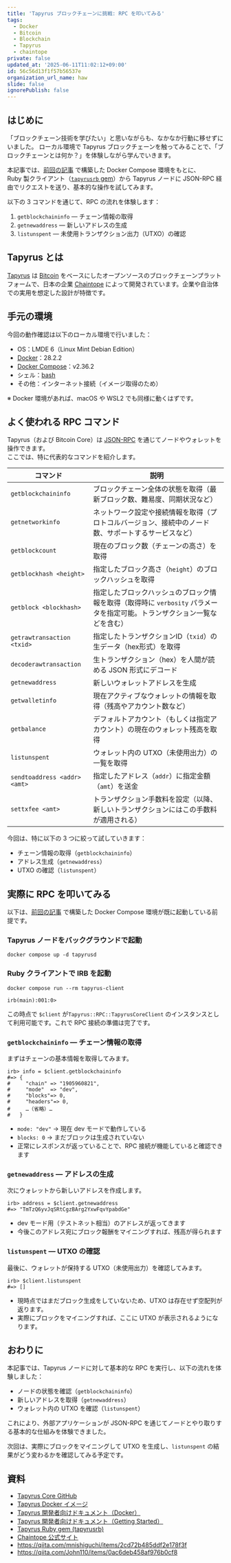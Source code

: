 ```yaml
---
title: 'Tapyrus ブロックチェーンに挑戦: RPC を叩いてみる'
tags:
  - Docker
  - Bitcoin
  - Blockchain
  - Tapyrus
  - chaintope
private: false
updated_at: '2025-06-11T11:02:12+09:00'
id: 56c56d13f1f57b56537e
organization_url_name: haw
slide: false
ignorePublish: false
---
```

## はじめに

「ブロックチェーン技術を学びたい」と思いながらも、なかなか行動に移せずにいました。
ローカル環境で Tapyrus ブロックチェーンを触ってみることで、「ブロックチェーンとは何か？」を体験しながら学んでいきます。

本記事では、[前回の記事](https://qiita.com/mnishiguchi/items/2cd72b485ddf2e178f3f) で構築した Docker Compose 環境をもとに、  
Ruby 製クライアント（[`tapyrusrb` gem][tapyrusrb]）から Tapyrus ノードに JSON-RPC 経由でリクエストを送り、基本的な操作を試してみます。

以下の 3 コマンドを通じて、RPC の流れを体験します：

1. `getblockchaininfo` — チェーン情報の取得
2. `getnewaddress` — 新しいアドレスの生成
3. `listunspent` — 未使用トランザクション出力（UTXO）の確認

## Tapyrus とは

[Tapyrus][tapyrus-core-github] は [Bitcoin][bitcoin-org] をベースにしたオープンソースのブロックチェーンプラットフォームで、日本の企業 [Chaintope][chaintope-site] によって開発されています。企業や自治体での実用を想定した設計が特徴です。

## 手元の環境

今回の動作確認は以下のローカル環境で行いました：

* OS：LMDE 6（Linux Mint Debian Edition）
* [Docker][docker-site]：28.2.2
* [Docker Compose][docker-compose-docs]：v2.36.2
* シェル：[bash][bash-site]
* その他：インターネット接続（イメージ取得のため）

※ Docker 環境があれば、macOS や WSL2 でも同様に動くはずです。

## よく使われる RPC コマンド

Tapyrus（および Bitcoin Core）は [JSON-RPC][rpc-wiki] を通じてノードやウォレットを操作できます。  
ここでは、特に代表的なコマンドを紹介します。

| コマンド                         | 説明                                                                                   |
| ---------------------------- | ------------------------------------------------------------------------------------ |
| `getblockchaininfo`          | ブロックチェーン全体の状態を取得（最新ブロック数、難易度、同期状況など）                              |
| `getnetworkinfo`             | ネットワーク設定や接続情報を取得（プロトコルバージョン、接続中のノード数、サポートするサービスなど）       |
| `getblockcount`              | 現在のブロック数（チェーンの高さ）を取得                                                  |
| `getblockhash <height>`      | 指定したブロック高さ（`height`）のブロックハッシュを取得                                 |
| `getblock <blockhash>`       | 指定したブロックハッシュのブロック情報を取得（取得時に `verbosity` パラメータを指定可能。トランザクション一覧などを含む） |
| `getrawtransaction <txid>`   | 指定したトランザクションID（`txid`）の生データ（hex形式）を取得                           |
| `decoderawtransaction`       | 生トランザクション（hex）を人間が読める JSON 形式にデコード                             |
| `getnewaddress`              | 新しいウォレットアドレスを生成                                                       |
| `getwalletinfo`              | 現在アクティブなウォレットの情報を取得（残高やアカウント数など）                          |
| `getbalance`                 | デフォルトアカウント（もしくは指定アカウント）の現在のウォレット残高を取得                       |
| `listunspent`                | ウォレット内の UTXO（未使用出力）の一覧を取得                                         |
| `sendtoaddress <addr> <amt>` | 指定したアドレス（`addr`）に指定金額（`amt`）を送金                                     |
| `settxfee <amt>`             | トランザクション手数料を設定（以降、新しいトランザクションにはこの手数料が適用される）                   |

今回は、特に以下の 3 つに絞って試していきます：

* チェーン情報の取得（`getblockchaininfo`）
* アドレス生成（`getnewaddress`）
* UTXO の確認（`listunspent`）

## 実際に RPC を叩いてみる

以下は、[前回の記事](https://qiita.com/mnishiguchi/items/2cd72b485ddf2e178f3f) で構築した Docker Compose 環境が既に起動している前提です。

### Tapyrus ノードをバックグラウンドで起動

```bash:ターミナル
docker compose up -d tapyrusd
```

### Ruby クライアントで IRB を起動

```bash:ターミナル
docker compose run --rm tapyrus-client
```

```txt:IRB
irb(main):001:0>
```

この時点で `$client` が`Tapyrus::RPC::TapyrusCoreClient` のインスタンスとして利用可能です。これで RPC 接続の準備は完了です。

### `getblockchaininfo` — チェーン情報の取得

まずはチェーンの基本情報を取得してみます。

```ruby:IRB
irb> info = $client.getblockchaininfo
#=> {
#     "chain" => "1905960821",
#     "mode"  => "dev",
#     "blocks"=> 0,
#     "headers"=> 0,
#     …（省略）…
#   }
```

* `mode: "dev"` → 現在 dev モードで動作している
* `blocks: 0` → まだブロックは生成されていない
* 正常にレスポンスが返っていることで、RPC 接続が機能していると確認できます

### `getnewaddress` — アドレスの生成

次にウォレットから新しいアドレスを作成します。

```ruby:IRB
irb> address = $client.getnewaddress
#=> "TmTzQ6yvJqSRtCgzBArg2YxwFqvYpabdGe"
```

* dev モード用（テストネット相当）のアドレスが返ってきます
* 今後このアドレス宛にブロック報酬をマイニングすれば、残高が得られます

### `listunspent` — UTXO の確認

最後に、ウォレットが保持する UTXO（未使用出力）を確認してみます。

```ruby:IRB
irb> $client.listunspent
#=> []
```

* 現時点ではまだブロック生成をしていないため、UTXO は存在せず空配列が返ります。
* 実際にブロックをマイニングすれば、ここに UTXO が表示されるようになります。

## おわりに

本記事では、Tapyrus ノードに対して基本的な RPC を実行し、以下の流れを体験しました：

* ノードの状態を確認（`getblockchaininfo`）
* 新しいアドレスを取得（`getnewaddress`）
* ウォレット内の UTXO を確認（`listunspent`）

これにより、外部アプリケーションが JSON-RPC を通じてノードとやり取りする基本的な仕組みを体験できました。

次回は、実際にブロックをマイニングして UTXO を生成し、`listunspent` の結果がどう変わるかを確認してみる予定です。

## 資料

* [Tapyrus Core GitHub][tapyrus-core-github]
* [Tapyrus Docker イメージ][tapyrusd-docker-hub]
* [Tapyrus 開発者向けドキュメント（Docker）][tapyrus-core-docs-docker]
* [Tapyrus 開発者向けドキュメント（Getting Started）][tapyrus-core-docs-getting-started]
* [Tapyrus Ruby gem (tapyrusrb)][tapyrusrb]
* [Chaintope 公式サイト][chaintope-site]
* https://qiita.com/mnishiguchi/items/2cd72b485ddf2e178f3f
* https://qiita.com/John110/items/0ac6deb458af976b0cf8

<!-- リンク定義 -->

[bitcoin-org]: https://bitcoin.org/
[bash-site]: https://www.gnu.org/software/bash/
[chaintope-site]: https://www.chaintope.com/
[docker-site]: https://www.docker.com/
[docker-compose-docs]: https://docs.docker.com/compose/
[irb-docs]: https://docs.ruby-lang.org/ja/latest/library/irb.html
[rpc-wiki]: https://ja.wikipedia.org/wiki/Remote_Procedure_Call
[ruby-site]: https://www.ruby-lang.org/
[tapyrus-core-github]: https://github.com/chaintope/tapyrus-core
[tapyrus-core-docs-docker]: https://github.com/chaintope/tapyrus-core/blob/master/doc/docker_image.md
[tapyrus-core-docs-getting-started]: https://github.com/chaintope/tapyrus-core/blob/master/doc/tapyrus/getting_started.md
[tapyrusrb]: https://github.com/chaintope/tapyrusrb
[tapyrusd-docker-hub]: https://hub.docker.com/r/tapyrus/tapyrusd
